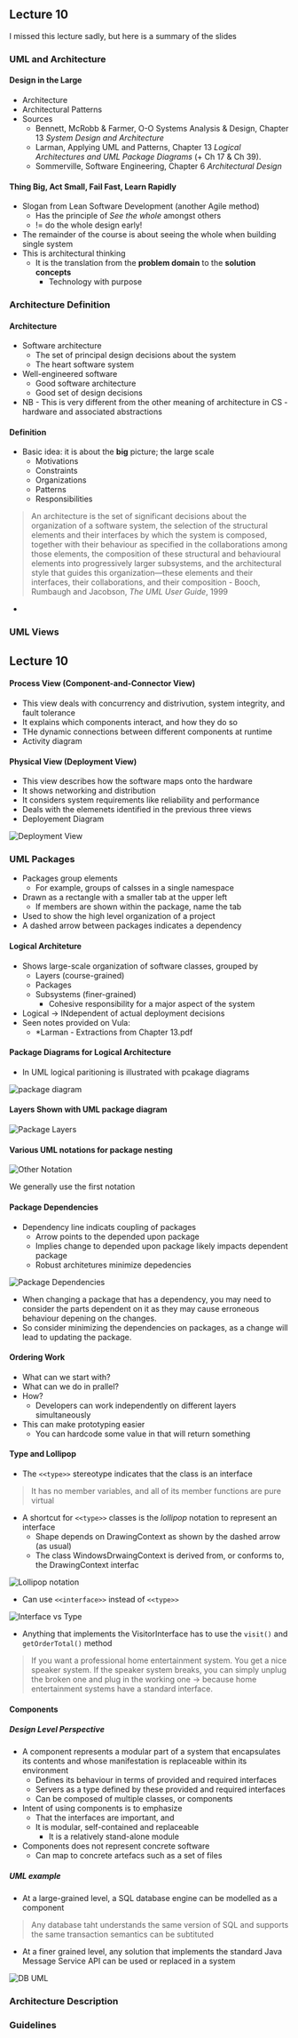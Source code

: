 ## Lecture 10
I missed this lecture sadly, but here is a summary of the slides
### UML and Architecture
#### Design in the Large
* Architecture
* Architectural Patterns
* Sources
    * Bennett, McRobb & Farmer, O-O Systems Analysis & Design, Chapter 13 *System Design and Architecture*
    * Larman, Applying UML and Patterns, Chapter 13 *Logical Architectures and UML Package Diagrams* (+ Ch 17 & Ch 39).
    * Sommerville, Software Engineering, Chapter 6 *Architectural Design*

#### Thing Big, Act Small, Fail Fast, Learn Rapidly
* Slogan from Lean Software Development (another Agile method)
    * Has the principle of *See the whole* amongst others
    * != do the whole design early!
* The remainder of the course is about seeing the whole when building  single system
* This is architectural thinking
    * It is the translation from the **problem domain** to the **solution concepts**
        * Technology with purpose
### Architecture Definition
#### Architecture
* Software architecture
    * The set of principal design decisions about the system
    * The heart software system
* Well-engineered software
    * Good software architecture
    * Good set of design decisions
* NB - This is very different from the other meaning of architecture in CS - hardware and associated abstractions
#### Definition
* Basic idea: it is about the **big** picture; the large scale
    * Motivations
    * Constraints
    * Organizations
    * Patterns
    * Responsibilities
> An architecture is the set of significant decisions about the organization of a software system, the selection of the structural elements and their interfaces by which the system is composed, together with their behaviour as specified in the collaborations among those elements, the composition of these structural and behavioural elements into progressively larger subsystems, and the architectural style that guides this organization—these elements and their interfaces, their collaborations, and their composition - Booch, Rumbaugh and Jacobson, *The UML User Guide*, 1999
* 
### UML Views
## Lecture 10
#### Process View (Component-and-Connector View)
* This view deals with concurrency and distrivution, system integrity, and fault tolerance
* It explains which components interact, and how they do so
* THe dynamic connections between different components at runtime
* Activity diagram
#### Physical View (Deployment View)
* This view describes how the software maps onto the hardware
* It shows networking and distribution
* It considers system requirements like reliability and performance
* Deals with the elemenets identified in the previous three views
* Deployement Diagram

![Deployment View](img/deploymentview.png)
### UML Packages
* Packages group elements
    * For example, groups of calsses in a single namespace
* Drawn as a rectangle with a smaller tab at the upper left
    * If members are shown within the package, name the tab
* Used to show the high level organization of a project
* A dashed arrow between packages indicates a dependency
#### Logical Architeture
* Shows large-scale organization of software classes, grouped by
    * Layers (course-grained)
    * Packages
    * Subsystems (finer-grained)
        * Cohesive responsibility for a major aspect of the system
*  Logical -> INdependent of actual deployment decisions
*  Seen notes provided on Vula:
    *  *Larman - Extractions from Chapter 13.pdf
#### Package Diagrams for Logical Architecture
* In UML logical paritioning is illustrated with pcakage diagrams

![package diagram](img/umllogical.png)

#### Layers Shown with UML package diagram

![Package Layers](img/umllayers.png)

#### Various UML notations for package nesting
![Other Notation](img/umlnotation.png)

We generally use the first notation

#### Package Dependencies
* Dependency line indicats coupling of packages
    * Arrow points to the depended upon package
    * Implies change to depended upon package likely impacts dependent package
    * Robust architetures minimize depedencies

![Package Dependencies](img/umldependencies.png)

* When changing a package that has a dependency, you may need to consider the parts dependent on it as they may cause erroneous behaviour depening on the changes.
* So consider minimizing the dependencies on packages, as a change will lead to updating the package.

#### Ordering Work
* What can we start with?
* What can we do in prallel?
* How?
    * Developers can work independently on different layers simultaneously
* This can make prototyping easier
    * You can hardcode some value in that will return something
#### Type and Lollipop
* The `<<type>>` stereotype indicates that the class is an interface
> It has no member variables, and all of its member functions are pure virtual
* A shortcut for `<<type>>` classes is the *lollipop* notation to represent an interface
    * Shape depends on DrawingContext as shown by the dashed arrow (as usual)
    * The class WindowsDrwaingContext is derived from, or conforms to, the DrawingContext interfac

![Lollipop notation](img/lollipop.png)

* Can use `<<interface>>` instead of `<<type>>`

![Interface vs Type](img/interfacevstype.png)

* Anything that implements the VisitorInterface has to use the `visit()` and `getOrderTotal()` method

> If you want a professional home entertainment system. You get a nice speaker system. If the speaker system breaks, you can simply unplug the broken one and plug in the working one -> because home entertainment systems have a standard interface.
#### Components
##### Design Level Perspective
* A component represents a modular part of a system that encapsulates its contents and whose manifestation is replaceable within its environment
    * Defines its behaviour in terms of provided and required interfaces
    * Servers as a type defined by these provided and required interfaces
    * Can be composed of multiple classes, or components
* Intent of using components is to emphasize
    * That the interfaces are important, and
    * It is modular, self-contained and replaceable
        * It is a relatively stand-alone module
* Components does not represent concrete software
    * Can map to concrete artefacs such as a set of files
##### UML example
* At a large-grained level, a SQL database engine can be modelled as a component
> Any database taht understands the same version of SQL and supports the same transaction semantics can be subtituted
* At a finer grained level, any solution that implements the standard Java Message Service API can be used or replaced in a system

![DB UML](img/dbuml.png)

### Architecture Description

### Guidelines